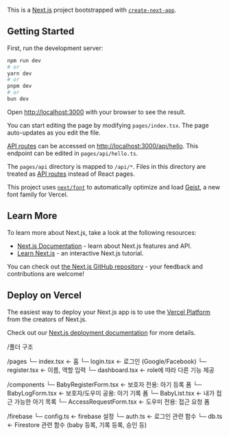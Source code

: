 This is a [Next.js](https://nextjs.org) project bootstrapped with [`create-next-app`](https://nextjs.org/docs/pages/api-reference/create-next-app).

## Getting Started

First, run the development server:

```bash
npm run dev
# or
yarn dev
# or
pnpm dev
# or
bun dev
```

Open [http://localhost:3000](http://localhost:3000) with your browser to see the result.

You can start editing the page by modifying `pages/index.tsx`. The page auto-updates as you edit the file.

[API routes](https://nextjs.org/docs/pages/building-your-application/routing/api-routes) can be accessed on [http://localhost:3000/api/hello](http://localhost:3000/api/hello). This endpoint can be edited in `pages/api/hello.ts`.

The `pages/api` directory is mapped to `/api/*`. Files in this directory are treated as [API routes](https://nextjs.org/docs/pages/building-your-application/routing/api-routes) instead of React pages.

This project uses [`next/font`](https://nextjs.org/docs/pages/building-your-application/optimizing/fonts) to automatically optimize and load [Geist](https://vercel.com/font), a new font family for Vercel.

## Learn More

To learn more about Next.js, take a look at the following resources:

- [Next.js Documentation](https://nextjs.org/docs) - learn about Next.js features and API.
- [Learn Next.js](https://nextjs.org/learn-pages-router) - an interactive Next.js tutorial.

You can check out [the Next.js GitHub repository](https://github.com/vercel/next.js) - your feedback and contributions are welcome!

## Deploy on Vercel

The easiest way to deploy your Next.js app is to use the [Vercel Platform](https://vercel.com/new?utm_medium=default-template&filter=next.js&utm_source=create-next-app&utm_campaign=create-next-app-readme) from the creators of Next.js.

Check out our [Next.js deployment documentation](https://nextjs.org/docs/pages/building-your-application/deploying) for more details.



/폴더 구조

/pages
  └─ index.tsx                   ← 홈
  └─ login.tsx                   ← 로그인 (Google/Facebook)
  └─ register.tsx                ← 이름, 역할 입력
  └─ dashboard.tsx               ← role에 따라 다른 기능 제공

/components
  └─ BabyRegisterForm.tsx        ← 보호자 전용: 아기 등록 폼
  └─ BabyLogForm.tsx             ← 보호자/도우미 공용: 아기 기록 폼
  └─ BabyList.tsx                ← 내가 접근 가능한 아기 목록
  └─ AccessRequestForm.tsx       ← 도우미 전용: 접근 요청 폼

/firebase
  └─ config.ts                   ← firebase 설정
  └─ auth.ts                     ← 로그인 관련 함수
  └─ db.ts                       ← Firestore 관련 함수 (baby 등록, 기록 등록, 승인 등)